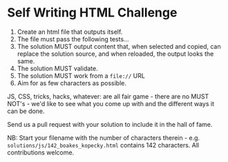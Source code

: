 Self Writing HTML Challenge
===========================

1. Create an html file that outputs itself.
2. The file must pass the following tests...
  1. The solution MUST output content that, when selected and copied, can replace the solution source, and when reloaded, the output looks the same.
  2. The solution MUST validate.
  3. The solution MUST work from a `file://` URL
3. Aim for as few characters as possible.

JS, CSS, tricks, hacks, whatever: are all fair game - there are no MUST NOT's - we'd like to see what you come up with and the different ways it can be done.

Send us a pull request with your solution to include it in the hall of fame.

NB: Start your filename with the number of characters therein - e.g. `solutions/js/142_boakes_kopecky.html` contains 142 characters.  All contributions welcome.
